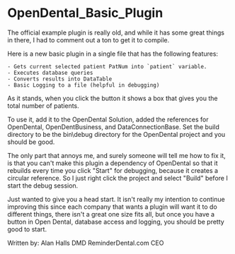 # OpenDental_Basic_Plugin
The official example plugin is really old, and while it has some great things in there, I had to comment out a ton to get it to compile.

Here is a new basic plugin in a single file that has the following features:

    - Gets current selected patient PatNum into `patient` variable.
    - Executes database queries
    - Converts results into DataTable
    - Basic Logging to a file (helpful in debugging)

As it stands, when you click the button it shows a box that gives you the total number of patients. 

To use it, add it to the OpenDental Solution, added the references for OpenDental, OpenDentBusiness, and DataConnectionBase. Set the build directory to be the bin\debug directory for the OpenDental project and you should be good.

The only part that annoys me, and surely someone will tell me how to fix it, is that you can't make this plugin a dependency of OpenDental so that it rebuilds every time you click "Start" for debugging, because it creates a circular reference. So I just right click the project and select "Build" before I start the debug session.

Just wanted to give you a head start. It isn't really my intention to continue improving this since each company that wants a plugin will want it to do different things, there isn't a great one size fits all, but once you have a button in Open Dental, database access and logging, you should be pretty good to start.

Written by:
Alan Halls DMD
ReminderDental.com CEO
